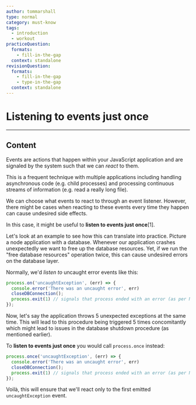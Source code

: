```yaml
---
author: tommarshall
type: normal
category: must-know
tags:
  - introduction
  - workout
practiceQuestion:
  formats:
    - fill-in-the-gap
  context: standalone
revisionQuestion:
  formats:
    - fill-in-the-gap
    - type-in-the-gap
  context: standalone
---
```


# Listening to events just once


---

## Content

Events are actions that happen within your JavaScript application and are signaled by the system such that we can *react* to them. 

This is a frequent technique with multiple applications including handling asynchronous code (e.g. child processes) and processing continuous streams of information (e.g. read a really long file).

We can choose what events to react to through an event listener. However, there might be cases when reacting to these events every time they happen can cause undesired side effects.

In this case, it might be useful to **listen to events just once**[1].

Let's look at an example to see how this can translate into practice. Picture a node application with a database. Whenever our application crashes unexpectedly we want to free up the database resources. Yet, if we run the "free database resources" operation twice, this can cause undesired errors on the database layer.

Normally, we'd *listen to* uncaught error events like this:

```js
process.on('uncaughtException', (err) => {
  console.error('There was an uncaught error', err)
  closeDBConnection();
  process.exit(1) // signals that process ended with an error (as per Node docs) 
});
```

Now, let's say the application throws 5 unexpected exceptions at the same time. This will lead to this procedure being triggered 5 times concomitantly which might lead to issues in the database shutdown procedure (as mentioned earlier).

To **listen to events just once** you would call `process.once` instead:

```js
process.once('uncaughtException', (err) => {
  console.error('There was an uncaught error', err)
  closeDBConnection();
  process.exit(1) // signals that process ended with an error (as per Node docs) 
});
```

Voilà, this will ensure that we'll react only to the first emitted `uncaughtException` event.
